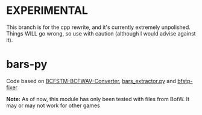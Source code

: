 # EXPERIMENTAL
This branch is for the cpp rewrite, and it's currently extremely unpolished. Things WILL go wrong, so use with caution (although I would advise against it).

# bars-py
Code based on [BCFSTM-BCFWAV-Converter](https://github.com/aboood40091/BCFSTM-BCFWAV-Converter), [bars_extractor.py](https://gist.github.com/SamusAranX/6eb8b6fd1777b17afc3107a979c2409a#file-bars_extractor-py) and [bfstp-fixer](https://github.com/NanobotZ/bfstp-fixer)

**Note:** As of now, this module has only been tested with files from BotW. It may or may not work for other games
